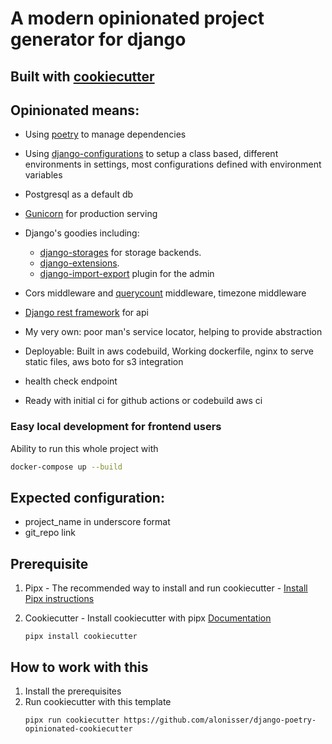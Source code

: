 # A modern opinionated project generator for django

## Built with [cookiecutter](https://cookiecutter.readthedocs.io/)

## Opinionated means:

* Using [poetry](https://python-poetry.org/) to manage dependencies

* Using [django-configurations](https://github.com/jazzband/django-configurations) to setup a class based, different
  environments in settings, most configurations defined with environment variables

* Postgresql as a default db

* [Gunicorn](https://gunicorn.org/) for production serving

* Django's goodies including:
    * [django-storages](https://django-storages.readthedocs.io/en/latest/) for storage backends.
    * [django-extensions](https://django-extensions.readthedocs.io/en/stable/).
    * [django-import-export](https://django-import-export.readthedocs.io/en/stable/) plugin for the admin

* Cors middleware and [querycount](https://github.com/bradmontgomery/django-querycount) middleware, timezone middleware

* [Django rest framework](https://www.django-rest-framework.org/) for api

* My very own: poor man's service locator, helping to provide abstraction

* Deployable: Built in aws codebuild, Working dockerfile, nginx to serve static files, aws boto for s3 integration

* health check endpoint
* Ready with initial ci for github actions or codebuild aws ci

### Easy local development for frontend users

Ability to run this whole project with

```bash
docker-compose up --build
```

## Expected configuration:

- project_name in underscore format
- git_repo link

## Prerequisite

1. Pipx - The recommended way to install and run
   cookiecutter - [Install Pipx instructions](https://github.com/pypa/pipx?tab=readme-ov-file#install-pipx)

2. Cookiecutter - Install cookiecutter with
   pipx [Documentation](https://cookiecutter.readthedocs.io/en/stable/README.html#installation)
    ```shell
   pipx install cookiecutter
    ```

## How to work with this

1. Install the prerequisites
2. Run cookiecutter with this template
    ```shell
    pipx run cookiecutter https://github.com/alonisser/django-poetry-opinionated-cookiecutter
    ```
